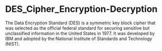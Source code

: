 # DES_Cipher_Encryption-Decryption
The Data Encryption Standard (DES) is a symmetric key block cipher that was selected as  the official federal standard for securing sensitive but unclassified information in the United  States in 1977. It was developed by IBM and adopted by the National Institute of Standards  and Technology (NIST). 
